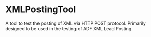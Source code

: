 # XMLPostingTool
A tool to test the posting of XML via HTTP POST protocol. Primarily designed to be used in the testing of ADF XML Lead Posting.
